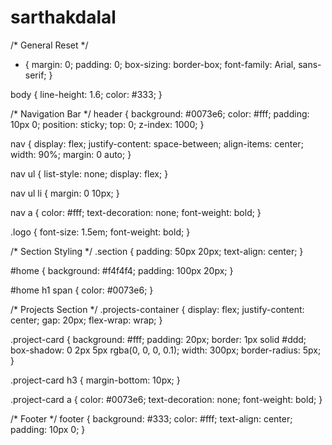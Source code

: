 # sarthakdalal
/* General Reset */
* {
    margin: 0;
    padding: 0;
    box-sizing: border-box;
    font-family: Arial, sans-serif;
}

body {
    line-height: 1.6;
    color: #333;
}

/* Navigation Bar */
header {
    background: #0073e6;
    color: #fff;
    padding: 10px 0;
    position: sticky;
    top: 0;
    z-index: 1000;
}

nav {
    display: flex;
    justify-content: space-between;
    align-items: center;
    width: 90%;
    margin: 0 auto;
}

nav ul {
    list-style: none;
    display: flex;
}

nav ul li {
    margin: 0 10px;
}

nav a {
    color: #fff;
    text-decoration: none;
    font-weight: bold;
}

.logo {
    font-size: 1.5em;
    font-weight: bold;
}

/* Section Styling */
.section {
    padding: 50px 20px;
    text-align: center;
}

#home {
    background: #f4f4f4;
    padding: 100px 20px;
}

#home h1 span {
    color: #0073e6;
}

/* Projects Section */
.projects-container {
    display: flex;
    justify-content: center;
    gap: 20px;
    flex-wrap: wrap;
}

.project-card {
    background: #fff;
    padding: 20px;
    border: 1px solid #ddd;
    box-shadow: 0 2px 5px rgba(0, 0, 0, 0.1);
    width: 300px;
    border-radius: 5px;
}

.project-card h3 {
    margin-bottom: 10px;
}

.project-card a {
    color: #0073e6;
    text-decoration: none;
    font-weight: bold;
}

/* Footer */
footer {
    background: #333;
    color: #fff;
    text-align: center;
    padding: 10px 0;
}
